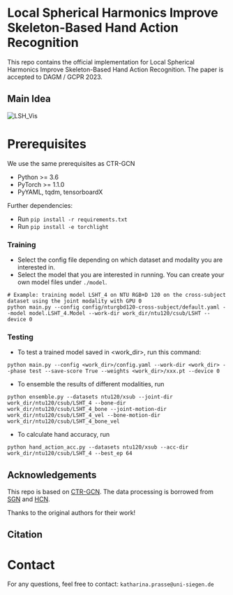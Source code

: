 # Local Spherical Harmonics Improve Skeleton-Based Hand Action Recognition
This repo contains the official implementation for Local Spherical Harmonics Improve Skeleton-Based Hand Action Recognition. The paper is accepted to DAGM / GCPR 2023.

## Main Idea
![LSH_Vis](./LSH_Vis.svg)

# Prerequisites
We use the same prerequisites as CTR-GCN

- Python >= 3.6
- PyTorch >= 1.1.0
- PyYAML, tqdm, tensorboardX

Further dependencies:
- Run `pip install -r requirements.txt`
- Run `pip install -e torchlight`

### Training

- Select the config file depending on which dataset and modality you are interested in.
- Select the model that you are interested in running. You can create your own model files under `./model`.

```
# Example: training model LSHT_4 on NTU RGB+D 120 on the cross-subject dataset using the joint modality with GPU 0
python main.py --config config/nturgbd120-cross-subject/default.yaml --model model.LSHT_4.Model --work-dir work_dir/ntu120/csub/LSHT --device 0
```

### Testing

- To test a trained model saved in <work_dir>, run this command:

```
python main.py --config <work_dir>/config.yaml --work-dir <work_dir> --phase test --save-score True --weights <work_dir>/xxx.pt --device 0
```

- To ensemble the results of different modalities, run 
```
python ensemble.py --datasets ntu120/xsub --joint-dir work_dir/ntu120/csub/LSHT_4 --bone-dir work_dir/ntu120/csub/LSHT_4_bone --joint-motion-dir work_dir/ntu120/csub/LSHT_4_vel --bone-motion-dir work_dir/ntu120/csub/LSHT_4_bone_vel
```

- To calculate hand accuracy, run 
```
python hand_action_acc.py --datasets ntu120/xsub --acc-dir work_dir/ntu120/csub/LSHT_4 --best_ep 64
```

## Acknowledgements

This repo is based on [CTR-GCN](https://github.com/Uason-Chen/CTR-GCN). The data processing is borrowed from [SGN](https://github.com/microsoft/SGN) and [HCN](https://github.com/huguyuehuhu/HCN-pytorch).

Thanks to the original authors for their work!

## Citation


# Contact
For any questions, feel free to contact: `katharina.prasse@uni-siegen.de`
